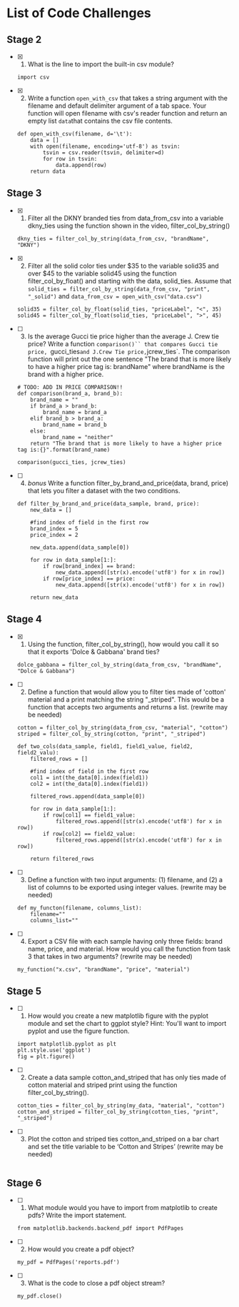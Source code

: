# List of Code Challenges

## Stage 2

- [x] 1. What is the line to import the built-in csv module?

    `import csv`

- [x] 2. Write a function `open_with_csv` that takes a string argument with the filename and default delimiter argument of a tab space. Your function will open filename with csv's reader function and return an empty list `data`that contains the csv file contents.

    ```
    def open_with_csv(filename, d='\t'):
        data = []
        with open(filename, encoding='utf-8') as tsvin:
            tsvin = csv.reader(tsvin, delimiter=d)
            for row in tsvin:
                data.append(row)
        return data
    ```

## Stage 3

- [x] 1. Filter all the DKNY branded ties from data_from_csv into a variable dkny_ties using the function shown in the video, filter_col_by_string()

    `dkny_ties = filter_col_by_string(data_from_csv, "brandName", "DKNY")`

- [x] 2. Filter all the solid color ties under $35 to the variable solid35 and over $45 to the variable solid45 using the function filter_col_by_float() and starting with the data, solid_ties. Assume that `solid_ties = filter_col_by_string(data_from_csv, "print", "_solid")` and `data_from_csv = open_with_csv("data.csv")`

    ```
    solid35 = filter_col_by_float(solid_ties, "priceLabel", "<", 35)
    solid45 = filter_col_by_float(solid_ties, "priceLabel", ">", 45)
    ```

- [ ] 3. Is the average Gucci tie price higher than the average J. Crew tie price? Write a function `comparison()`` that compares Gucci tie price, `gucci_ties` and J.Crew Tie price, `jcrew_ties`. The comparison function will print out the one sentence "The brand that is more likely to have a higher price tag is: brandName" where brandName is the brand with a higher price.

    ```
    # TODO: ADD IN PRICE COMPARISON!!
    def comparison(brand_a, brand_b):
        brand_name = ""
        if brand_a > brand_b:
            brand_name = brand_a
        elif brand_b > brand_a:
            brand_name = brand_b
        else:
            brand_name = "neither"
        return "The brand that is more likely to have a higher price tag is:{}".format(brand_name)

    comparison(gucci_ties, jcrew_ties)
    ```

- [ ] 4. *bonus* Write a function filter_by_brand_and_price(data, brand, price) that lets you filter a dataset with the two conditions. 

    ```
    def filter_by_brand_and_price(data_sample, brand, price):
        new_data = []

        #find index of field in the first row
        brand_index = 5
        price_index = 2

        new_data.append(data_sample[0])

        for row in data_sample[1:]:
            if row[brand_index] == brand:
                new_data.append([str(x).encode('utf8') for x in row])
            if row[price_index] == price:
                new_data.append([str(x).encode('utf8') for x in row])
                
        return new_data
    ```

## Stage 4

- [x] 1. Using the function, filter_col_by_string(), how would you call it so that it exports 'Dolce & Gabbana' brand ties?

    ```
    dolce_gabbana = filter_col_by_string(data_from_csv, "brandName", "Dolce & Gabbana")
    ```

- [ ] 2. Define a function that would allow you to filter ties made of 'cotton' material and a print matching the string "_striped". This would be a function that accepts two arguments and returns a list.  (rewrite may be needed)

    ```
    cotton = filter_col_by_string(data_from_csv, "material", "cotton")
    striped = filter_col_by_string(cotton, "print", "_striped")

    def two_cols(data_sample, field1, field1_value, field2, field2_valu):
        filtered_rows = []
        
        #find index of field in the first row
        col1 = int(the_data[0].index(field1))
        col2 = int(the_data[0].index(field1))

        filtered_rows.append(data_sample[0])

        for row in data_sample[1:]:
            if row[col1] == field1_value:
                filtered_rows.append([str(x).encode('utf8') for x in row])
            if row[col2] == field2_value:
                filtered_rows.append([str(x).encode('utf8') for x in row])
                
        return filtered_rows
    ```

- [ ] 3. Define a function with two input arguments: (1) filename, and (2) a list of columns to be exported using integer values. (rewrite may be needed)

    ```
    def my_functon(filename, columns_list):
        filename=""
        columns_list=""
    ```

- [ ] 4. Export a CSV file with each sample having only three fields: brand name, price, and material. How would you call the function from task 3 that takes in two arguments? (rewrite may be needed)

    ```
    my_function("x.csv", "brandName", "price", "material")
    ```

## Stage 5

- [ ] 1. How would you create a new matplotlib figure with the pyplot module and set the chart to ggplot style? Hint: You'll want to import pyplot and use the figure function. 

    ```
    import matplotlib.pyplot as plt
    plt.style.use('ggplot') 
    fig = plt.figure() 
    ```

- [ ] 2. Create a data sample cotton_and_striped that has only ties made of cotton material and striped print using the function filter_col_by_string(). 

    ```
    cotton_ties = filter_col_by_string(my_data, "material", "cotton")
    cotton_and_striped = filter_col_by_string(cotton_ties, "print", "_striped")
    ```

- [ ] 3. Plot the cotton and striped ties cotton_and_striped on a bar chart and set the title variable to be ‘Cotton and Stripes’ (rewrite may be needed)

    ```

    ```

## Stage 6

- [ ] 1. What module would you have to import from matplotlib to create pdfs? Write the import statement.

    ```
    from matplotlib.backends.backend_pdf import PdfPages
    ```

- [ ] 2. How would you create a pdf object?

    ```
    my_pdf = PdfPages('reports.pdf')
    ```

- [ ] 3. What is the code to close a pdf object stream?

    ```
    my_pdf.close()
    ``` 
